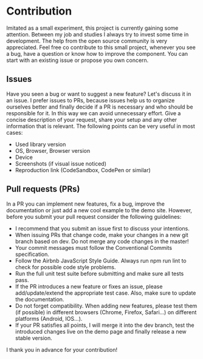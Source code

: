 # Contribution

Imitated as a small experiment, this project is currently gaining some attention.
Between my job and studies I always try to invest some time in development.
The help from the open source community is very appreciated.
Feel free co contribute to this small project, whenever you see a bug, have a question or know how to improve the component.
You can start with an existing issue or propose you own concern.

## Issues

Have you seen a bug or want to suggest a new feature? Let's discuss it in an issue. I prefer issues to PRs, because
issues help us to organize ourselves better and finally decide if a PR is necessary and who should be responsible for it.
In this way we can avoid unnecessary effort. Give a concise description of your request, share your setup and any other
information that is relevant. The following points can be very useful in most cases:

- Used library version
- OS, Browser, Browser version
- Device
- Screenshots (if visual issue noticed)
- Reproduction link (CodeSandbox, CodePen or similar)

## Pull requests (PRs)

In a PR you can implement new features, fix a bug, improve the documentation or just add a new cool example to the demo site.
However, before you submit your pull request consider the following guidelines:

- I recommend that you submit an issue first to discuss your intentions.
- When issuing PRs that change code, make your changes in a new git branch based on dev. Do not merge any code changes in the master!
- Your commit messages must follow the Conventional Commits specification.
- Follow the Airbnb JavaScript Style Guide. Always run npm run lint to check for possible code style problems.
- Run the full unit test suite before submitting and make sure all tests pass.
- If the PR introduces a new feature or fixes an issue, please add/update/extend the appropriate test case. Also, make sure to update the documentation.
- Do not forget compatibility. When adding new features, please test them (if possible) in different browsers (Chrome, Firefox, Safari...) on different platforms (Android, IOS...).
- If your PR satisfies all points, I will merge it into the dev branch, test the introduced changes live on the demo page and finally release a new stable version.

I thank you in advance for your contribution!
